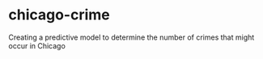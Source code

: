 # chicago-crime
Creating a predictive model to determine the number of crimes that might occur in Chicago
